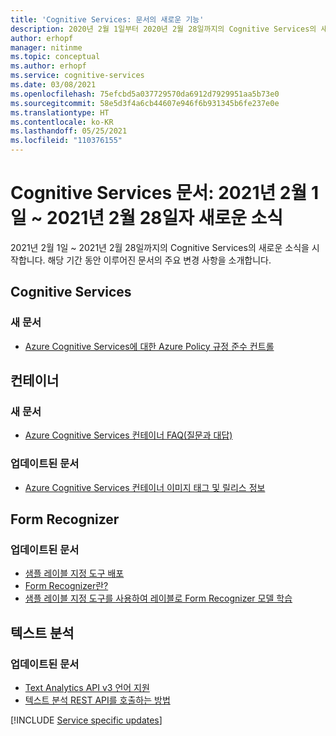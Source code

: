 ```yaml
---
title: 'Cognitive Services: 문서의 새로운 기능'
description: 2020년 2월 1일부터 2020년 2월 28일까지의 Cognitive Services의 새로운 소식 문서
author: erhopf
manager: nitinme
ms.topic: conceptual
ms.author: erhopf
ms.service: cognitive-services
ms.date: 03/08/2021
ms.openlocfilehash: 75efcbd5a037729570da6912d7929951aa5b73e0
ms.sourcegitcommit: 58e5d3f4a6cb44607e946f6b931345b6fe237e0e
ms.translationtype: HT
ms.contentlocale: ko-KR
ms.lasthandoff: 05/25/2021
ms.locfileid: "110376155"
---
```

# <a name="cognitive-services-docs-whats-new-for-february-1-2021---february-28-2021"></a>Cognitive Services 문서: 2021년 2월 1일 ~ 2021년 2월 28일자 새로운 소식

2021년 2월 1일 ~ 2021년 2월 28일까지의 Cognitive Services의 새로운 소식을 시작합니다. 해당 기간 동안 이루어진 문서의 주요 변경 사항을 소개합니다.

## <a name="cognitive-services"></a>Cognitive Services

### <a name="new-articles"></a>새 문서

- [Azure Cognitive Services에 대한 Azure Policy 규정 준수 컨트롤](security-controls-policy.md)

## <a name="containers"></a>컨테이너

### <a name="new-articles"></a>새 문서

- [Azure Cognitive Services 컨테이너 FAQ(질문과 대답)](./containers/container-faq.yml)

### <a name="updated-articles"></a>업데이트된 문서

- [Azure Cognitive Services 컨테이너 이미지 태그 및 릴리스 정보](./containers/container-image-tags.md)

## <a name="form-recognizer"></a>Form Recognizer

### <a name="updated-articles"></a>업데이트된 문서

- [샘플 레이블 지정 도구 배포](./form-recognizer/deploy-label-tool.md)
- [Form Recognizer란?](./form-recognizer/overview.md)
- [샘플 레이블 지정 도구를 사용하여 레이블로 Form Recognizer 모델 학습](./form-recognizer/label-tool.md)

## <a name="text-analytics"></a>텍스트 분석

### <a name="updated-articles"></a>업데이트된 문서

- [Text Analytics API v3 언어 지원](./text-analytics/language-support.md)
- [텍스트 분석 REST API를 호출하는 방법](./text-analytics/how-tos/text-analytics-how-to-call-api.md)

[!INCLUDE [Service specific updates](./includes/service-specific-updates.md)]